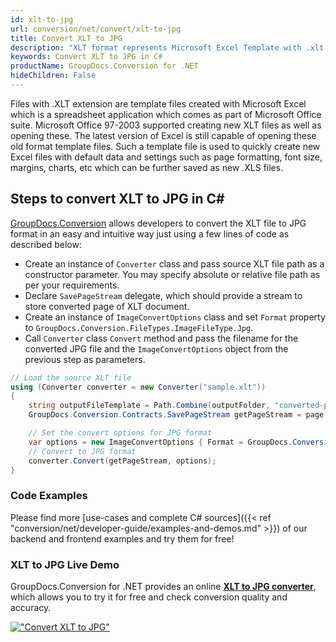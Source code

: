 ```yaml
---
id: xlt-to-jpg
url: conversion/net/convert/xlt-to-jpg
title: Convert XLT to JPG
description: "XLT format represents Microsoft Excel Template with .xlt extension. Learn how to convert XLT to JPG file programmatically in C# language using GroupDocs.Conversion for .NET library."
keywords: Convert XLT to JPG in C#
productName: GroupDocs.Conversion for .NET
hideChildren: False
---
```


Files with .XLT extension are template files created with Microsoft Excel which is a spreadsheet application which comes as part of Microsoft Office suite. Microsoft Office 97-2003 supported creating new XLT files as well as opening these. The latest version of Excel is still capable of opening these old format template files. Such a template file is used to quickly create new Excel files with default data and settings such as page formatting, font size, margins, charts, etc which can be further saved as new .XLS files.

## Steps to convert XLT to JPG in C#

[GroupDocs.Conversion](https://products.groupdocs.com/conversion/net) allows developers to convert the XLT file to JPG format in an easy and intuitive way just using a few lines of code as described below:

* Create an instance of `Converter` class and pass source XLT file path as a constructor parameter. You may specify absolute or relative file path as per your requirements. 
* Declare `SavePageStream` delegate, which should provide a stream to store converted page of XLT document.
* Create an instance of `ImageConvertOptions` class and set `Format` property to `GroupDocs.Conversion.FileTypes.ImageFileType.Jpg`.
* Call `Converter` class `Convert` method and pass the filename for the converted JPG file and the `ImageConvertOptions` object from the previous step as parameters.

```csharp
// Load the source XLT file
using (Converter converter = new Converter("sample.xlt"))
{
    string outputFileTemplate = Path.Combine(outputFolder, "converted-page-{0}.jpg");
    GroupDocs.Conversion.Contracts.SavePageStream getPageStream = page => new FileStream(string.Format(outputFileTemplate, page), FileMode.Create);

    // Set the convert options for JPG format
    var options = new ImageConvertOptions { Format = GroupDocs.Conversion.FileTypes.ImageFileType.Jpg };   
    // Convert to JPG format
    converter.Convert(getPageStream, options);
}
```

### Code Examples

Please find more [use-cases and complete C# sources]({{< ref "conversion/net/developer-guide/examples-and-demos.md" >}}) of our backend and frontend examples and try them for free!

### XLT to JPG Live Demo

GroupDocs.Conversion for .NET provides an online [**XLT to JPG converter**](https://products.groupdocs.app/conversion/xlt-to-jpg), which allows you to try it for free and check conversion quality and accuracy.

[!["Convert XLT to JPG"](conversion/net/images/convert-to-jpg/convert-xlt-to-jpg.png)](https://products.groupdocs.app/conversion/xlt-to-jpg)